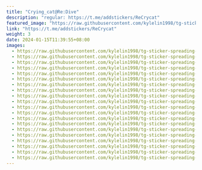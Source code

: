```yaml
---
title: "Crying_cat@Re:Dive"
description: "regular: https://t.me/addstickers/ReCrycat"
featured_image: "https://raw.githubusercontent.com/kylelin1998/tg-sticker-spreading-worldwide-images/main/img/d936b4cd-1acb-4557-bcc8-ded16a11e641.jpg"
link: "https://t.me/addstickers/ReCrycat"
weight: 3
date: 2024-01-15T11:39:55+08:00
images:
  - https://raw.githubusercontent.com/kylelin1998/tg-sticker-spreading-worldwide-images/main/img/d936b4cd-1acb-4557-bcc8-ded16a11e641.jpg
  - https://raw.githubusercontent.com/kylelin1998/tg-sticker-spreading-worldwide-images/main/img/5b70e379-d82f-402c-b004-16201687a13b.jpg
  - https://raw.githubusercontent.com/kylelin1998/tg-sticker-spreading-worldwide-images/main/img/9b81be5d-9a09-4f5a-8143-329142d67cd6.jpg
  - https://raw.githubusercontent.com/kylelin1998/tg-sticker-spreading-worldwide-images/main/img/1651541d-1b81-4dec-8c90-ed04731fb47d.jpg
  - https://raw.githubusercontent.com/kylelin1998/tg-sticker-spreading-worldwide-images/main/img/238711f3-1c50-4d72-afad-13b73e8587d1.jpg
  - https://raw.githubusercontent.com/kylelin1998/tg-sticker-spreading-worldwide-images/main/img/5ed4212b-3973-4adc-b393-c7f332379e03.jpg
  - https://raw.githubusercontent.com/kylelin1998/tg-sticker-spreading-worldwide-images/main/img/b1406eb8-ae0e-4b8a-a72e-fbbe4be21bfe.jpg
  - https://raw.githubusercontent.com/kylelin1998/tg-sticker-spreading-worldwide-images/main/img/8f2b7d92-02ca-4cd6-a54f-66f55f3ec4e0.jpg
  - https://raw.githubusercontent.com/kylelin1998/tg-sticker-spreading-worldwide-images/main/img/756520ea-f2a3-4764-9d39-f663c272d750.jpg
  - https://raw.githubusercontent.com/kylelin1998/tg-sticker-spreading-worldwide-images/main/img/2c32f1ba-2162-48b7-830f-e52469196adf.jpg
  - https://raw.githubusercontent.com/kylelin1998/tg-sticker-spreading-worldwide-images/main/img/da30c432-980d-4dad-b180-d85559453ea5.jpg
  - https://raw.githubusercontent.com/kylelin1998/tg-sticker-spreading-worldwide-images/main/img/769babb5-75c9-479d-bf95-83dcab19618c.jpg
  - https://raw.githubusercontent.com/kylelin1998/tg-sticker-spreading-worldwide-images/main/img/def25c6f-66d9-487a-8860-af858a9ceb43.jpg
  - https://raw.githubusercontent.com/kylelin1998/tg-sticker-spreading-worldwide-images/main/img/b500e9ba-786c-4e79-929f-e5d11f22df87.jpg
  - https://raw.githubusercontent.com/kylelin1998/tg-sticker-spreading-worldwide-images/main/img/6a88f848-1c86-4ab2-9972-aef14bad5ec9.jpg
  - https://raw.githubusercontent.com/kylelin1998/tg-sticker-spreading-worldwide-images/main/img/a57f8567-a825-4008-9269-5b3c770c1858.jpg
  - https://raw.githubusercontent.com/kylelin1998/tg-sticker-spreading-worldwide-images/main/img/a389b25c-c17d-4ee1-8778-c716cecd1870.jpg
  - https://raw.githubusercontent.com/kylelin1998/tg-sticker-spreading-worldwide-images/main/img/d48f88ed-fc87-45d3-8e46-90a466cc23d8.jpg
  - https://raw.githubusercontent.com/kylelin1998/tg-sticker-spreading-worldwide-images/main/img/613aa810-e860-461b-8a8d-31d35dd82279.jpg
  - https://raw.githubusercontent.com/kylelin1998/tg-sticker-spreading-worldwide-images/main/img/46835500-db0f-4d23-9ada-49edf9593158.jpg
---
```

